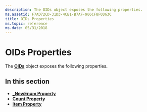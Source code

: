 ```yaml
---
description: The OIDs object exposes the following properties.
ms.assetid: F7AD72CD-31D3-4CB1-B7AF-906CF8F0D63C
title: OIDs Properties
ms.topic: reference
ms.date: 05/31/2018
---
```


# OIDs Properties

The [**OIDs**](oids.md) object exposes the following properties.

## In this section

-   [**\_NewEnum Property**](oids-newenum.md)
-   [**Count Property**](oids-count.md)
-   [**Item Property**](oids-item.md)

 

 



